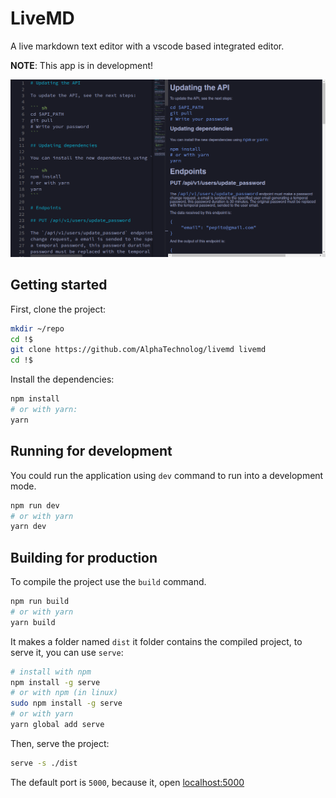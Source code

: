 # LiveMD

A live markdown text editor with a vscode based integrated editor.

**NOTE**: This app is in development!

![preview](./.screenshots/livemd-preview.png)

## Getting started

First, clone the project:

```sh
mkdir ~/repo
cd !$
git clone https://github.com/AlphaTechnolog/livemd livemd
cd !$
```

Install the dependencies:

```sh
npm install
# or with yarn:
yarn
```

## Running for development

You could run the application using `dev` command to run into a development mode.

```sh
npm run dev
# or with yarn
yarn dev
```

## Building for production

To compile the project use the `build` command.

```sh
npm run build
# or with yarn
yarn build
```

It makes a folder named `dist` it folder contains the compiled project, to serve it,
you can use `serve`:

```sh
# install with npm
npm install -g serve
# or with npm (in linux)
sudo npm install -g serve
# or with yarn
yarn global add serve
```

Then, serve the project:

```sh
serve -s ./dist
```

The default port is `5000`, because it, open [localhost:5000](http://localhost:5000)
